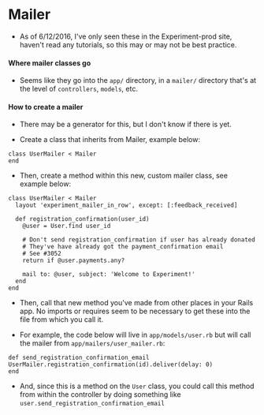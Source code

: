 # Mailer

- As of 6/12/2016, I've only seen these in the Experiment-prod site, haven't read any tutorials, so this may or may not be best practice.

#### Where mailer classes go

- Seems like they go into the `app/` directory, in a `mailer/` directory that's at the level of `controllers`, `models`, etc.

#### How to create a mailer

- There may be a generator for this, but I don't know if there is yet.

- Create a class that inherits from Mailer, example below:

```
class UserMailer < Mailer
end
```

- Then, create a method within this new, custom mailer class, see example below:

```
class UserMailer < Mailer
  layout 'experiment_mailer_in_row', except: [:feedback_received]

  def registration_confirmation(user_id)
    @user = User.find user_id

    # Don't send registration_confirmation if user has already donated
    # They've have already got the payment_confirmation email
    # See #3052
    return if @user.payments.any?

    mail to: @user, subject: 'Welcome to Experiment!'
  end
end
```

- Then, call that new method you've made from other places in your Rails app. No imports or requires seem to be necessary to get these into the file from which you call it.

- For example, the code below will live in `app/models/user.rb` but will call the mailer from `app/mailers/user_mailer.rb`:

```
def send_registration_confirmation_email
UserMailer.registration_confirmation(id).deliver(delay: 0)
end
```

- And, since this is a method on the `User` class, you could call this method from within the controller by doing something like `user.send_registration_confirmation_email`
